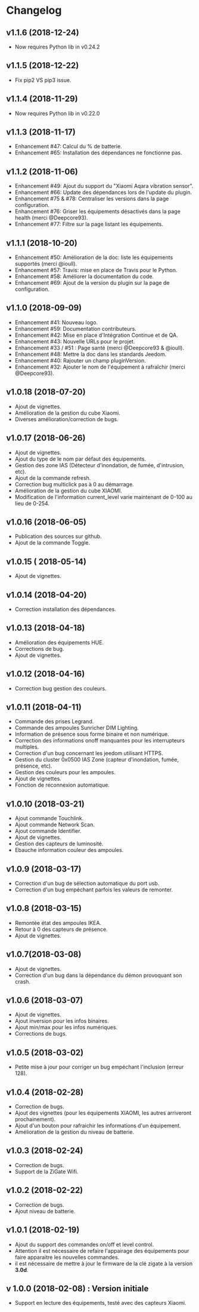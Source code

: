 # Changelog

## v1.1.6 (2018-12-24)

* Now requires Python lib in v0.24.2

## v1.1.5 (2018-12-22)

* Fix pip2 VS pip3 issue.

## v1.1.4 (2018-11-29)

* Now requires Python lib in v0.22.0

## v1.1.3 (2018-11-17)

* Enhancement #47: Calcul du % de batterie.
* Enhancement #65: Installation des dépendances ne fonctionne pas.

## v1.1.2 (2018-11-06)

* Enhancement #49: Ajout du support du "Xiaomi Aqara vibration sensor".
* Enhancement #66: Update des dépendances lors de l'update du plugin.
* Enhancement #75 & #78: Centraliser les versions dans la page configuration.
* Enhancement #76: Griser les équipements désactivés dans la page health (merci @Deepcore93).
* Enhancement #77: Filtre sur la page listant les équipements.

## v1.1.1 (2018-10-20)

* Enhancement #50: Amélioration de la doc: liste les équipements supportés (merci @ioull).
* Enhancement #57: Travis: mise en place de Travis pour le Python.
* Enhancement #58: Améliorer la documentation du code.
* Enhancement #69: Ajout de la version du plugin sur la page de configuration.

## v1.1.0 (2018-09-09)

* Enhancement #41: Nouveau logo.
* Enhancement #59: Documentation contributeurs.
* Enhancement #42: Mise en place d'Intégration Continue et de QA.
* Enhancement #43: Nouvelle URLs pour le projet.
* Enhancement #33 / #51 : Page santé (merci @Deepcore93 & @ioull).
* Enhancement #48: Mettre la doc dans les standards Jeedom.
* Enhancement #40: Rajouter un champ pluginVersion.
* Enhancement #32: Ajouter le nom de l'équipement à rafraîchir (merci @Deepcore93).

## v1.0.18 (2018-07-20)

* Ajout de vignettes.
* Amélioration de la gestion du cube Xiaomi.
* Diverses amélioration/correction de bugs.

## v1.0.17 (2018-06-26)

* Ajout de vignettes.
* Ajout du type de le nom par défaut des équipements.
* Gestion des zone IAS (Détecteur d'inondation, de fumée, d'intrusion, etc).
* Ajout de la commande refresh.
* Correction bug multiclick pas à 0 au démarrage.
* Amélioration de la gestion du cube XIAOMI.
* Modification de l'information current_level varie maintenant de 0-100 au lieu de 0-254.

## v1.0.16 (2018-06-05)

* Publication des sources sur github.
* Ajout de la commande Toggle.

## v1.0.15 ( 2018-05-14)

* Ajout de vignettes.

## v1.0.14 (2018-04-20)

* Correction installation des dépendances.

## v1.0.13 (2018-04-18)

* Amélioration des équipements HUE.
* Corrections de bug.
* Ajout de vignettes.

## v1.0.12 (2018-04-16)

* Correction bug gestion des couleurs.

## v1.0.11 (2018-04-11)

* Commande des prises Legrand.
* Commande des ampoules Sunricher DIM Lighting.
* Information de présence sous forme binaire et non numérique.
* Correction des informations onoff manquantes pour les interrupteurs multiples.
* Correction d'un bug concernant les jeedom utilisant HTTPS.
* Gestion du cluster 0x0500 IAS Zone (capteur d'inondation, fumée, présence, etc).
* Gestion des couleurs pour les ampoules.
* Ajout de vignettes.
* Fonction de reconnexion automatique.

## v1.0.10 (2018-03-21)

* Ajout commande Touchlink.
* Ajout commande Network Scan.
* Ajout commande Identifier.
* Ajout de vignettes.
* Gestion des capteurs de luminosité.
* Ebauche information couleur des ampoules.

## v1.0.9 (2018-03-17)

* Correction d'un bug de sélection automatique du port usb.
* Correction d'un bug empéchant parfois les valeurs de remonter.

## v1.0.8 (2018-03-15)

* Remontée état des ampoules IKEA.
* Retour à 0 des capteurs de présence.
* Ajout de vignettes.

## v1.0.7(2018-03-08)

* Ajout de vignettes.
* Correction d'un bug dans la dépendance du démon provoquant son crash.

## v1.0.6 (2018-03-07)

* Ajout de vignettes.
* Ajout inversion pour les infos binaires.
* Ajout min/max pour les infos numériques.
* Corrections de bugs.

## v1.0.5 (2018-03-02)

* Petite mise à jour pour corriger un bug empéchant l'inclusion (erreur 128).

## v1.0.4 (2018-02-28)

* Correction de bugs.
* Ajout des vignettes (pour les équipements XIAOMI, les autres arriveront prochainement).
* Ajout d'un bouton pour rafraichir les informations d'un équipement.
* Amélioration de la gestion du niveau de batterie.

## v1.0.3 (2018-02-24)

* Correction de bugs.
* Support de la ZiGate Wifi.

## v1.0.2 (2018-02-22)

* Correction de bugs.
* Ajout niveau de batterie.

## v1.0.1 (2018-02-19)

* Ajout du support des commandes on/off et level control.
* Attention il est nécessaire de refaire l'appairage des équipements pour faire apparaitre les nouvelles commandes.
* il est nécessaire de mettre à jour le firmware de la clé zigate à la version **3.0d**.

## v 1.0.0 (2018-02-08) : Version initiale

* Support en lecture des équipements, testé avec des capteurs Xiaomi.

